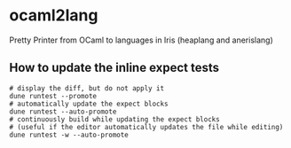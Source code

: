 # ocaml2lang
Pretty Printer from OCaml to languages in Iris (heaplang and anerislang)


## How to update the inline expect tests

```
# display the diff, but do not apply it
dune runtest --promote
# automatically update the expect blocks
dune runtest --auto-promote
# continuously build while updating the expect blocks
# (useful if the editor automatically updates the file while editing)
dune runtest -w --auto-promote
```
